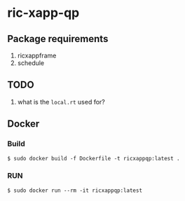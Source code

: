 # ric-xapp-qp

## Package requirements
1. ricxappframe
2. schedule

## TODO
1. what is the `local.rt` used for?

## Docker

### Build
~~~shell
$ sudo docker build -f Dockerfile -t ricxappqp:latest .
~~~
### RUN
~~~shell
$ sudo docker run --rm -it ricxappqp:latest
~~~